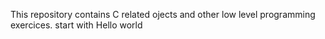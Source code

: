 This repository contains C related ojects and other low level programming exercices.
start with Hello world
